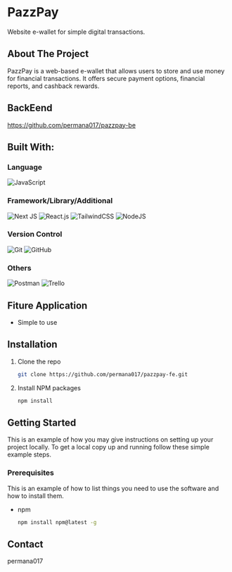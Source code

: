 # PazzPay

Website e-wallet for simple digital transactions.

## About The Project

PazzPay is a web-based e-wallet that allows users to store and use money for financial transactions. It offers secure
payment options, financial reports, and cashback rewards.

## BackEend

https://github.com/permana017/pazzpay-be

## Built With:
### Language
 ![JavaScript](https://img.shields.io/badge/javascript-%23323330.svg?style=for-the-badge&logo=javascript&logoColor=%23F7DF1E)

### Framework/Library/Additional
![Next JS](https://img.shields.io/badge/Next-black?style=for-the-badge&logo=next.js&logoColor=white) ![React.js](https://img.shields.io/badge/React-20232A?style=for-the-badge&logo=react&logoColor=61DAFB) ![TailwindCSS](https://img.shields.io/badge/tailwindcss-%2338B2AC.svg?style=for-the-badge&logo=tailwind-css&logoColor=white)
![NodeJS](https://img.shields.io/badge/node.js-6DA55F?style=for-the-badge&logo=node.js&logoColor=white)

### Version Control
![Git](https://img.shields.io/badge/git-%23F05033.svg?style=for-the-badge&logo=git&logoColor=white) ![GitHub](https://img.shields.io/badge/github-%23121011.svg?style=for-the-badge&logo=github&logoColor=white)

### Others
![Postman](https://img.shields.io/badge/Postman-FF6C37?style=for-the-badge&logo=postman&logoColor=white) ![Trello](https://img.shields.io/badge/Trello-%23026AA7.svg?style=for-the-badge&logo=Trello&logoColor=white) 

## Fiture Application
- Simple to use

## Installation
1. Clone the repo
   ```sh
   git clone https://github.com/permana017/pazzpay-fe.git
   ```
2. Install NPM packages
   ```sh
   npm install
   ```

## Getting Started
This is an example of how you may give instructions on setting up your project locally.
To get a local copy up and running follow these simple example steps.

### Prerequisites
This is an example of how to list things you need to use the software and how to install them.

- npm
  ```sh
  npm install npm@latest -g
  ```

## Contact
permana017
